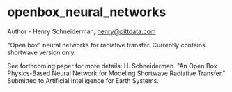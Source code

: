 # openbox_neural_networks

Author - Henry Schneiderman, henry@pittdata.com

"Open box" neural networks for radiative transfer. Currently contains shortwave version only.

See forthcoming paper for more details:
H. Schneiderman. "An Open Box Physics-Based Neural Network for Modeling Shortwave Radiative Transfer." Submitted to Artificial Intelligence for Earth Systems.

